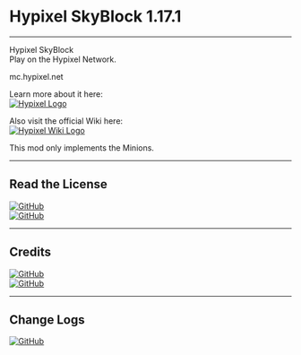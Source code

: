 Hypixel SkyBlock 1.17.1
=======================

* * *

Hypixel SkyBlock  
Play on the Hypixel Network.

mc.hypixel.net

Learn more about it here:  
[![Hypixel Logo](./src/main/resources/logo.png "Click Me!")](https://hypixel.net/categories/skyblock.194/)

Also visit the official Wiki here:  
[![Hypixel Wiki Logo](./src/main/resources/logo.png "Click Me!")](https://wiki.hypixel.net/)

This mod only implements the Minions.

* * *

Read the License
----------------

[![GitHub](https://img.shields.io/badge/license-APGL--3-red)](./LICENSE.md)  
[![GitHub](https://img.shields.io/badge/forge%20license-APGL--3-red)](./Forge%20Documents/FORGE_LICENSE.md)

* * *

Credits
-------

[![GitHub](https://img.shields.io/badge/-Credits-green)](./CREDITS.md)  
[![GitHub](https://img.shields.io/badge/-Forge%20Credits-green)](./Forge%20Documents/FORGE_CREDITS.md)

* * *

Change Logs
-----------

[![GitHub](https://img.shields.io/badge/-Changelog-blue)](./Mod%20Documents/changelog.json)